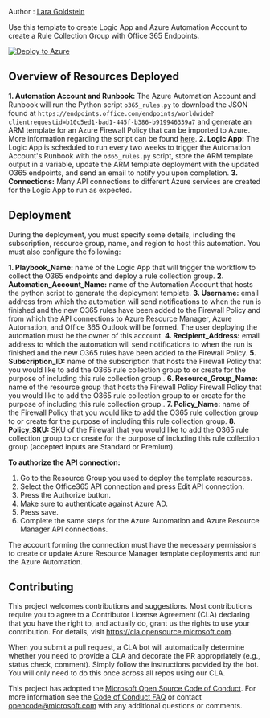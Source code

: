 Author : [Lara Goldstein](https://github.com/laragoldstein13)

Use this template to create Logic App and Azure Automation Account to create a Rule Collection Group with Office 365 Endpoints.

[![Deploy to Azure](https://aka.ms/deploytoazurebutton)](https://portal.azure.com/#create/Microsoft.Template/uri/https%3A%2F%2Fraw.githubusercontent.com%2FAzure%2FAzure-Network-Security%2Fmaster%2FAzure%2520Firewall%2FTemplate%2520-%2520Logic%2520app%2520for%2520IDPS%2520signature%2520updates%2520notification%2FTemplate.json)

## Overview of Resources Deployed
**1. Automation Account and Runbook:** The Azure Automation Account and Runbook will run the Python script `o365_rules.py` to download the JSON found at `https://endpoints.office.com/endpoints/worldwide?clientrequestid=b10c5ed1-bad1-445f-b386-b919946339a7` and generate an ARM template for an Azure Firewall Policy that can be imported to Azure. More information regarding the script can be found [here](https://blog.cloudtrooper.net/2022/05/06/azure-firewall-rules-for-office-365/).
**2. Logic App:** The Logic App is scheduled to run every two weeks to trigger the Automation Account's Runbook with the `o365_rules.py` script, store the ARM template output in a variable, update the ARM template deployment with the updated O365 endpoints, and send an email to notify you upon completion.
**3. Connections:** Many API connections to different Azure services are created for the Logic App to run as expected.


## Deployment

During the deployment, you must specify some details, including the subscription, resource group, name, and region to host this automation. You must also configure the following: 

**1. Playbook_Name:** name of the Logic App that will trigger the workflow to collect the O365 endpoints and deploy a rule collection group.
**2. Automation_Account_Name:** name of the Automation Account that hosts the python script to generate the deployment template.
**3. Username:** email address from which the automation will send notifications to when the run is finished and the new O365 rules have been added to the Firewall Policy and from which the API connections to Azure Resource Manager, Azure Automation, and Office 365 Outlook will be formed. The user deploying the automation must be the owner of this account.
**4. Recipient_Address:** email address to which the automation will send notifications to when the run is finished and the new O365 rules have been added to the Firewall Policy.
**5. Subscription_ID:** name of the subscription that hosts the Firewall Policy that you would like to add the O365 rule collection group to  or create for the purpose of including this rule collection group.. 
**6. Resource_Group_Name:** name of the resource group that hosts the Firewall Policy Firewall Policy that you would like to add the O365 rule collection group to  or create for the purpose of including this rule collection group..
**7. Policy_Name:** name of the Firewall Policy that you would like to add the O365 rule collection group to or create for the purpose of including this rule collection group.
**8. Policy_SKU:** SKU of the Firewall that you would like to add the O365 rule collection group to or create for the purpose of including this rule collection group (accepted inputs are Standard or Premium).

**To authorize the API connection:** 

1. Go to the Resource Group you used to deploy the template resources. 
2. Select the Office365 API connection and press Edit API connection. 
3. Press the Authorize button. 
4. Make sure to authenticate against Azure AD. 
5. Press save. 
6. Complete the same steps for the Azure Automation and Azure Resource Manager API connections.
 
The account forming the connection must have the necessary permissions to create or update Azure Resource Manager template deployments and run the Azure Automation.

## Contributing

This project welcomes contributions and suggestions.  Most contributions require you to agree to a
Contributor License Agreement (CLA) declaring that you have the right to, and actually do, grant us
the rights to use your contribution. For details, visit https://cla.opensource.microsoft.com.

When you submit a pull request, a CLA bot will automatically determine whether you need to provide
a CLA and decorate the PR appropriately (e.g., status check, comment). Simply follow the instructions
provided by the bot. You will only need to do this once across all repos using our CLA.

This project has adopted the [Microsoft Open Source Code of Conduct](https://opensource.microsoft.com/codeofconduct/).
For more information see the [Code of Conduct FAQ](https://opensource.microsoft.com/codeofconduct/faq/) or
contact [opencode@microsoft.com](mailto:opencode@microsoft.com) with any additional questions or comments.
